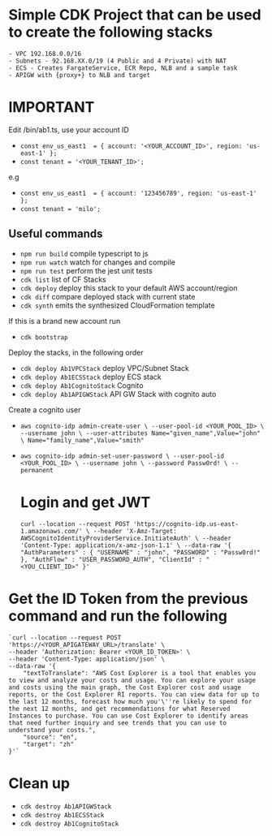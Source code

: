 # Simple CDK Project that can be used to create the following stacks
    - VPC 192.168.0.0/16
    - Subnets - 92.168.XX.0/19 (4 Public and 4 Private) with NAT
    - ECS - Creates FargateService, ECR Repo, NLB and a sample task
    - APIGW with {proxy+} to NLB and target

# IMPORTANT 
Edit /bin/ab1.ts, use your account ID
* `const env_us_east1  = { account: '<YOUR_ACCOUNT_ID>', region: 'us-east-1' };`
* `const tenant = '<YOUR_TENANT_ID>';`

e.g
* `const env_us_east1  = { account: '123456789', region: 'us-east-1' };`
* `const tenant = 'milo';`


## Useful commands

* `npm run build`   compile typescript to js
* `npm run watch`   watch for changes and compile
* `npm run test`    perform the jest unit tests
* `cdk list`        list of CF Stacks
* `cdk deploy`      deploy this stack to your default AWS account/region
* `cdk diff`        compare deployed stack with current state
* `cdk synth`       emits the synthesized CloudFormation template



If this is a brand new account run
* `cdk bootstrap`

Deploy the stacks, in the following order
* `cdk deploy Ab1VPCStack`      deploy VPC/Subnet Stack
* `cdk deploy Ab1ECSStack`      deploy ECS stack
* `cdk deploy Ab1CognitoStack`  Cognito
* `cdk deploy Ab1APIGWStack`    API GW Stack with cognito auto


Create a cognito user
* `aws cognito-idp admin-create-user \
  --user-pool-id <YOUR_POOL_ID> \
  --username john \
  --user-attributes Name="given_name",Value="john" \
     Name="family_name",Value="smith"`

* `aws cognito-idp admin-set-user-password \
  --user-pool-id <YOUR_POOL_ID> \
  --username john \
  --password Passw0rd! \
  --permanent`


  # Login and get JWT
    `curl --location --request POST 'https://cognito-idp.us-east-1.amazonaws.com/' \
    --header 'X-Amz-Target: AWSCognitoIdentityProviderService.InitiateAuth' \
    --header 'Content-Type: application/x-amz-json-1.1' \
    --data-raw '{
        "AuthParameters" : {
            "USERNAME" : "john",
            "PASSWORD" : "Passw0rd!"
        },
        "AuthFlow" : "USER_PASSWORD_AUTH",
        "ClientId" : "<YOU_CLIENT_ID>"
    }'`

# Get the ID Token from the previous command and run the following
    `curl --location --request POST 'https://<YOUR_APIGATEWAY_URL>/translate' \
    --header 'Authorization: Bearer <YOUR_ID_TOKEN>' \
    --header 'Content-Type: application/json' \
    --data-raw '{
        "textToTranslate": "AWS Cost Explorer is a tool that enables you to view and analyze your costs and usage. You can explore your usage and costs using the main graph, the Cost Explorer cost and usage reports, or the Cost Explorer RI reports. You can view data for up to the last 12 months, forecast how much you'\''re likely to spend for the next 12 months, and get recommendations for what Reserved Instances to purchase. You can use Cost Explorer to identify areas that need further inquiry and see trends that you can use to understand your costs.",
        "source": "en",
        "target": "zh"
    }'`


# Clean up
* `cdk destroy Ab1APIGWStack`
* `cdk destroy Ab1ECSStack`
* `cdk destroy Ab1CognitoStack`
